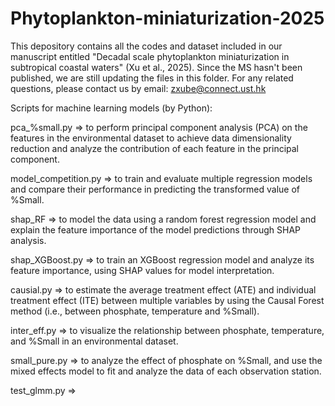 # Phytoplankton-miniaturization-2025

This depository contains all the codes and dataset included in our manuscript entitled "Decadal scale phytoplankton miniaturization in subtropical coastal waters" (Xu et al., 2025).
Since the MS hasn't been published, we are still updating the files in this folder.
For any related questions, please contact us by email: zxube@connect.ust.hk




Scripts for machine learning models (by Python):

pca_%small.py => to perform principal component analysis (PCA) on the features in the environmental dataset to achieve data dimensionality reduction and analyze the contribution of each feature in the principal component.

model_competition.py => to train and evaluate multiple regression models and compare their performance in predicting the transformed value of %Small.

shap_RF => to model the data using a random forest regression model and explain the feature importance of the model predictions through SHAP analysis. 

shap_XGBoost.py => to train an XGBoost regression model and analyze its feature importance, using SHAP values ​​for model interpretation.

causial.py => to estimate the average treatment effect (ATE) and individual treatment effect (ITE) between multiple variables by using the Causal Forest method (i.e., between phosphate, temperature and %Small).

inter_eff.py => to visualize the relationship between phosphate, temperature, and %Small in an environmental dataset.

small_pure.py => to analyze the effect of phosphate on %Small, and use the mixed effects model to fit and analyze the data of each observation station.

test_glmm.py =>


